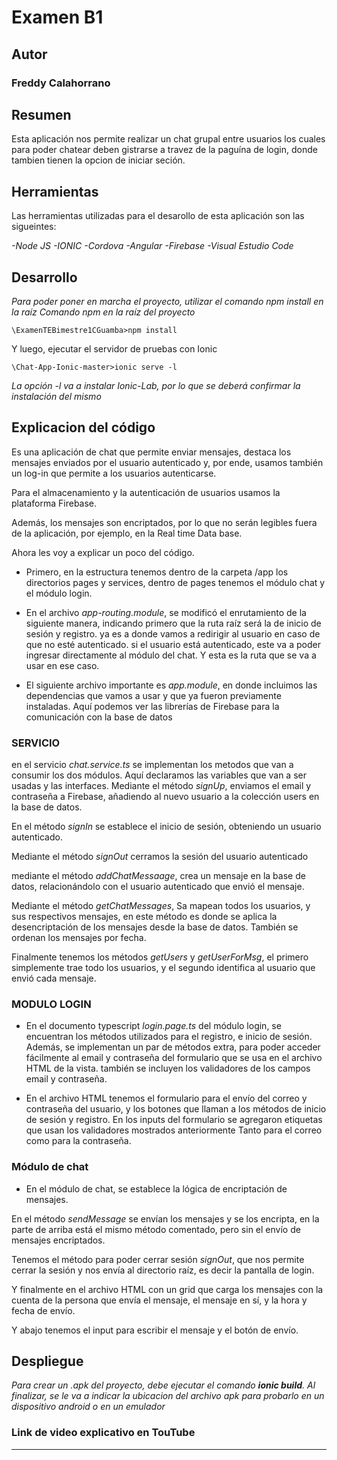 # Examen B1

## Autor

### Freddy Calahorrano 

## Resumen

Esta aplicación nos permite realizar un chat grupal entre usuarios los cuales para poder chatear deben gistrarse a travez de la paguína de login, donde tambien tienen la opcion de iniciar seción.


##  Herramientas

Las herramientas utilizadas para el desarollo de esta aplicación son las sigueintes:

_-Node JS_
_-IONIC_
_-Cordova_
_-Angular_
_-Firebase_
_-Visual Estudio Code_

## Desarrollo

_Para poder poner en marcha el proyecto, utilizar el comando npm install en la raíz_
_Comando npm en la raíz del proyecto_

```
\ExamenTEBimestre1CGuamba>npm install
```

Y luego, ejecutar el servidor de pruebas con Ionic

```
\Chat-App-Ionic-master>ionic serve -l
```
_La opción -l va a instalar Ionic-Lab, por lo que se deberá confirmar la instalación del mismo_

## Explicacion del código 

Es una aplicación de chat que permite enviar mensajes, destaca los mensajes enviados por el usuario autenticado y, por ende, usamos también un log-in que permite a los usuarios autenticarse.

Para el almacenamiento y la autenticación de usuarios usamos la plataforma Firebase.

Además, los mensajes son encriptados, por lo que no serán legibles fuera de la aplicación, por ejemplo, en la Real time Data base.

Ahora les voy a explicar un poco del código.

* Primero, en la estructura tenemos dentro de la carpeta /app los directorios pages y services, dentro de pages tenemos el módulo chat y el módulo login. 

* En el archivo _app-routing.module_, se modificó el enrutamiento de la siguiente manera, indicando primero que la ruta raíz será la de inicio de sesión y registro. ya es a donde vamos a redirigir al usuario en caso de que no esté autenticado.  si el usuario está autenticado, este va a poder ingresar directamente al módulo del chat.  Y esta es la ruta que se va a usar en ese caso.

* El siguiente archivo importante es _app.module_, en donde incluimos las dependencias que vamos a usar y que ya fueron previamente instaladas. Aquí podemos ver las librerías de Firebase para la comunicación con la base de datos

### SERVICIO 

en el servicio _chat.service.ts_ se implementan los metodos que van a consumir los dos módulos. Aquí declaramos las variables que van a ser usadas y las interfaces. 
Mediante el método _signUp_, enviamos el email y contraseña a Firebase, añadiendo al nuevo usuario a la colección users en la base de datos.

En el método _signIn_ se establece el inicio de sesión, obteniendo un usuario autenticado.

Mediante el método _signOut_ cerramos la sesión del usuario autenticado


mediante el método _addChatMessaage_, crea un mensaje en la base de datos, relacionándolo con el usuario autenticado que envió el mensaje.

Mediante el método _getChatMessages_, Sa mapean todos los usuarios, y sus respectivos mensajes, en este método es donde se aplica la desencriptación de los mensajes desde la base de datos. También se ordenan los mensajes por fecha.

Finalmente tenemos los métodos _getUsers_ y _getUserForMsg_, el primero simplemente trae todo los usuarios, y el segundo identifica al usuario que envió cada mensaje.


### MODULO LOGIN

* En el documento typescript _login.page.ts_ del módulo login, se encuentran los métodos utilizados para el registro, e inicio de sesión. Además, se implementan un par de métodos extra, para poder acceder fácilmente al email y contraseña del formulario que se usa en el archivo HTML de la vista. también se incluyen los validadores de los campos email y contraseña.

* En el archivo HTML tenemos el formulario para el envío del correo y contraseña del usuario, y los botones que llaman a los métodos de inicio de sesión y registro. En los inputs del formulario se agregaron etiquetas que usan los validadores mostrados anteriormente Tanto para el correo como para la contraseña. 

### Módulo de chat

* En el módulo de chat, se establece la lógica de encriptación de mensajes. 

En el método _sendMessage_ se envían los mensajes y se los encripta, en la parte de arriba está el mismo método comentado, pero sin el envío de mensajes encriptados.

Tenemos el método para poder cerrar sesión _signOut_, que nos permite cerrar la sesión y nos envía al directorio raíz, es decir la pantalla de login.


Y finalmente en el archivo HTML con un grid que carga los mensajes con la cuenta de la persona que envía el mensaje, el mensaje en sí, y la hora y fecha de envío.                   
  
Y abajo tenemos el input para escribir el mensaje y el botón de envío.

## Despliegue 

_Para crear un .apk del proyecto, debe ejecutar el comando **ionic build**. Al finalizar, se le va a indicar la ubicacion del archivo apk para probarlo en un dispositivo android o en un emulador_


### Link de video explicativo en TouTube

------------
